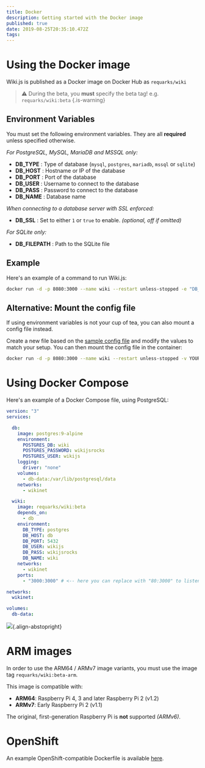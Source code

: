 ```yaml
---
title: Docker
description: Getting started with the Docker image
published: true
date: 2019-08-25T20:35:10.472Z
tags: 
---
```


# Using the Docker image

Wiki.js is published as a Docker image on Docker Hub as `requarks/wiki`

> :warning: During the beta, you **must** specify the beta tag! e.g. `requarks/wiki:beta`
{.is-warning}

## Environment Variables
You must set the following environment variables. They are all **required** unless specified otherwise.

*For PostgreSQL, MySQL, MariaDB and MSSQL only:*

- **DB_TYPE** : Type of database (`mysql`, `postgres`, `mariadb`, `mssql` or `sqlite`)
- **DB_HOST** : Hostname or IP of the database
- **DB_PORT** : Port of the database
- **DB_USER** : Username to connect to the database
- **DB_PASS** : Password to connect to the database
- **DB_NAME** : Database name

*When connecting to a database server with SSL enforced:*

- **DB_SSL** : Set to either `1` or `true` to enable. *(optional, off if omitted)*

*For SQLite only:*

- **DB_FILEPATH** : Path to the SQLite file

## Example

Here's an example of a command to run Wiki.js:
```bash
docker run -d -p 8080:3000 --name wiki --restart unless-stopped -e "DB_TYPE=mysql" -e "DB_HOST=db" -e "DB_PORT=3306" -e "DB_USER=wikijs" -e "DB_PASS=wikijsrocks" -e "DB_NAME=wiki" requarks/wiki:beta
```

## Alternative: Mount the config file

If using environment variables is not your cup of tea, you can also mount a config file instead.

Create a new file based on the [sample config file](https://github.com/Requarks/wiki/blob/master/config.sample.yml) and modify the values to match your setup. You can then mount the config file in the container:

```bash
docker run -d -p 8080:3000 --name wiki --restart unless-stopped -v YOUR-FILE.yml:/wiki/config.yml requarks/wiki:beta
```

# Using Docker Compose

Here's an example of a Docker Compose file, using PostgreSQL:

```yaml
version: "3"
services:

  db:
    image: postgres:9-alpine
    environment:
      POSTGRES_DB: wiki
      POSTGRES_PASSWORD: wikijsrocks
      POSTGRES_USER: wikijs
    logging:
      driver: "none"
    volumes:
      - db-data:/var/lib/postgresql/data
    networks:
      - wikinet

  wiki:
    image: requarks/wiki:beta
    depends_on:
      - db
    environment:
      DB_TYPE: postgres
      DB_HOST: db
      DB_PORT: 5432
      DB_USER: wikijs
      DB_PASS: wikijsrocks
      DB_NAME: wiki
    networks:
      - wikinet
    ports:
      - "3000:3000" # <-- here you can replace with "80:3000" to listen on port 80 instead, as an example

networks:
  wikinet:

volumes:
  db-data:
```

![](https://a.icons8.com/jihZbhdR/4WJoF7/svg.svg){.align-abstopright}

# ARM images

In order to use the ARM64 / ARMv7 image variants, you must use the image tag `requarks/wiki:beta-arm`.

This image is compatible with:

- **ARM64**: Raspberry Pi 4, 3 and later Raspberry Pi 2 (v1.2)
- **ARMv7**: Early Raspberry Pi 2 (v1.1)

The original, first-generation Raspberry Pi is **not** supported *(ARMv6)*.

# OpenShift

An example OpenShift-compatible Dockerfile is available [here](https://github.com/Requarks/wiki/blob/master/dev/openshift/Dockerfile).
